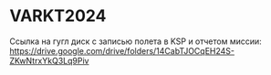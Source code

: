 # VARKT2024
Ссылка на гугл диск с записью полета в KSP и отчетом миссии:
https://drive.google.com/drive/folders/14CabTJOCqEH24S-ZKwNtrxYkQ3Lq9Piv
